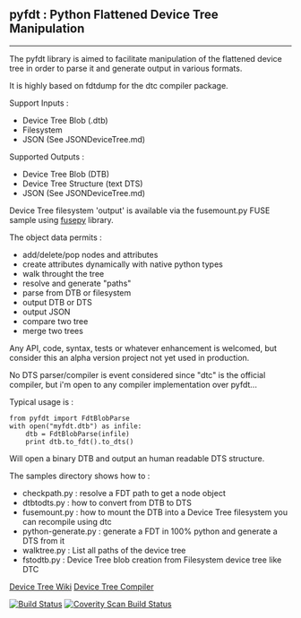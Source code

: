 ## pyfdt : Python Flattened Device Tree Manipulation ##
----------
The pyfdt library is aimed to facilitate manipulation of the flattened device tree in order to parse it and generate output in various formats.

It is highly based on fdtdump for the dtc compiler package.

Support Inputs :
 - Device Tree Blob (.dtb)
 - Filesystem
 - JSON (See JSONDeviceTree.md)

Supported Outputs :
 - Device Tree Blob (DTB)
 - Device Tree Structure (text DTS)
 - JSON (See JSONDeviceTree.md)

Device Tree filesystem 'output' is available via the fusemount.py FUSE sample using [fusepy](https://github.com/terencehonles/fusepy) library.

The object data permits :
 - add/delete/pop nodes and attributes
 - create attributes dynamically with native python types
 - walk throught the tree
 - resolve and generate "paths"
 - parse from DTB or filesystem
 - output DTB or DTS
 - output JSON
 - compare two tree
 - merge two trees

Any API, code, syntax, tests or whatever enhancement is welcomed, but consider this an alpha version project not yet used in production.

No DTS parser/compiler is event considered since "dtc" is the official compiler, but i'm open to any compiler implementation over pyfdt...

Typical usage is :
```
from pyfdt import FdtBlobParse
with open("myfdt.dtb") as infile:
    dtb = FdtBlobParse(infile)
    print dtb.to_fdt().to_dts()
```

Will open a binary DTB and output an human readable DTS structure.

The samples directory shows how to :
 - checkpath.py : resolve a FDT path to get a node object
 - dtbtodts.py : how to convert from DTB to DTS
 - fusemount.py : how to mount the DTB into a Device Tree filesystem you can recompile using dtc
 - python-generate.py : generate a FDT in 100% python and generate a DTS from it
 - walktree.py : List all paths of the device tree
 - fstodtb.py : Device Tree blob creation from Filesystem device tree like DTC

[Device Tree Wiki](http://www.devicetree.org)
[Device Tree Compiler](http://www.devicetree.org/Device_Tree_Compiler)

[![Build Status](https://travis-ci.org/superna9999/pyfdt.svg?branch=master)](https://travis-ci.org/superna9999/pyfdt) [![Coverity Scan Build Status](https://scan.coverity.com/projects/11526/badge.svg)](https://scan.coverity.com/projects/superna9999-pyfdt)
